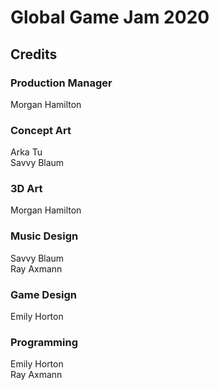 # Global Game Jam 2020

## Credits

### Production Manager
Morgan Hamilton

### Concept Art
Arka Tu  
Savvy Blaum  

### 3D Art
Morgan Hamilton

### Music Design
Savvy Blaum  
Ray Axmann

### Game Design
Emily Horton

### Programming
Emily Horton  
Ray Axmann
